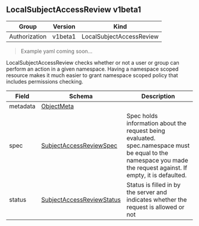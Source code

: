 ## LocalSubjectAccessReview v1beta1

Group        | Version     | Kind
------------ | ---------- | -----------
Authorization | v1beta1 | LocalSubjectAccessReview

> Example yaml coming soon...



LocalSubjectAccessReview checks whether or not a user or group can perform an action in a given namespace. Having a namespace scoped resource makes it much easier to grant namespace scoped policy that includes permissions checking.



Field        | Schema     | Description
------------ | ---------- | -----------
metadata | [ObjectMeta](#objectmeta-v1) | 
spec | [SubjectAccessReviewSpec](#subjectaccessreviewspec-v1beta1) | Spec holds information about the request being evaluated.  spec.namespace must be equal to the namespace you made the request against.  If empty, it is defaulted.
status | [SubjectAccessReviewStatus](#subjectaccessreviewstatus-v1beta1) | Status is filled in by the server and indicates whether the request is allowed or not

